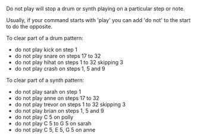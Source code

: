 Do not play will stop a drum or synth playing on a particular step or note.

Usually, if your command starts with 'play' you can add 'do not' to the start to do the opposite.
 
To clear part of a drum pattern:
* do not play kick on step 1
* do not play snare on steps 17 to 32
* do not play hihat on steps 1 to 32 skipping 3
* do not play crash on steps 1, 5 and 9

To clear part of a synth pattern:
* do not play sarah on step 1
* do not play anne on steps 17 to 32
* do not play trevor on steps 1 to 32 skipping 3
* do not play brian on steps 1, 5 and 9
* do not play C 5 on polly
* do not play C 5 to G 5 on sarah
* do not play C 5, E 5, G 5 on anne